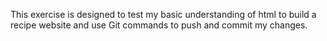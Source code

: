 This exercise is designed to test my basic understanding of html to build a recipe website and use Git commands to push and commit my changes.